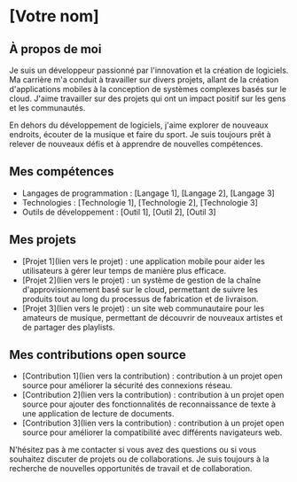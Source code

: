 # [Votre nom]

## À propos de moi

Je suis un développeur passionné par l'innovation et la création de logiciels. Ma carrière m'a conduit à travailler sur divers projets, allant de la création d'applications mobiles à la conception de systèmes complexes basés sur le cloud. J'aime travailler sur des projets qui ont un impact positif sur les gens et les communautés.

En dehors du développement de logiciels, j'aime explorer de nouveaux endroits, écouter de la musique et faire du sport. Je suis toujours prêt à relever de nouveaux défis et à apprendre de nouvelles compétences.

## Mes compétences

- Langages de programmation : [Langage 1], [Langage 2], [Langage 3]
- Technologies : [Technologie 1], [Technologie 2], [Technologie 3]
- Outils de développement : [Outil 1], [Outil 2], [Outil 3]

## Mes projets

- [Projet 1](lien vers le projet) : une application mobile pour aider les utilisateurs à gérer leur temps de manière plus efficace.
- [Projet 2](lien vers le projet) : un système de gestion de la chaîne d'approvisionnement basé sur le cloud, permettant de suivre les produits tout au long du processus de fabrication et de livraison.
- [Projet 3](lien vers le projet) : un site web communautaire pour les amateurs de musique, permettant de découvrir de nouveaux artistes et de partager des playlists.

## Mes contributions open source

- [Contribution 1](lien vers la contribution) : contribution à un projet open source pour améliorer la sécurité des connexions réseau.
- [Contribution 2](lien vers la contribution) : contribution à un projet open source pour ajouter des fonctionnalités de reconnaissance de texte à une application de lecture de documents.
- [Contribution 3](lien vers la contribution) : contribution à un projet open source pour améliorer la compatibilité avec différents navigateurs web.

N'hésitez pas à me contacter si vous avez des questions ou si vous souhaitez discuter de projets ou de collaborations. Je suis toujours à la recherche de nouvelles opportunités de travail et de collaboration.
